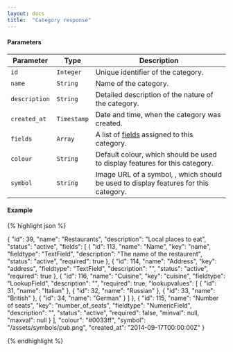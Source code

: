 ```yaml
---
layout: docs
title:  "Category response"
---
```


#### Parameters

Parameter           | Type        | Description                                                                           
--------------------|-------------|---------------------------------------------------------------------------------------
`id`                | `Integer`   | Unique identifier of the category.
`name`              | `String`    | Name of the category.
`description`       | `String`    | Detailed description of the nature of the category.
`created_at`        | `Timestamp` | Date and time, when the category was created.
`fields`            | `Array`     | A list of [fields](field-response.html) assigned to this category.
`colour`            | `String`    | Default colour, which should be used to display features for this category.
`symbol`            | `String`    | Image URL of a symbol, , which should be used to display features for this category.

#### Example

{% highlight json %}

{
    "id": 39,
    "name": "Restaurants",
    "description": "Local places to eat",
    "status": "active",
    "fields": [
        {
            "id": 113,
            "name": "Name",
            "key": "name",
            "fieldtype": "TextField",
            "description": "The name of the restaurent",
            "status": "active",
            "required": true
        },
        {
            "id": 114,
            "name": "Address",
            "key": "address",
            "fieldtype": "TextField",
            "description": "",
            "status": "active",
            "required": true
        },
        {
            "id": 116,
            "name": "Cuisine",
            "key": "cuisine",
            "fieldtype": "LookupField",
            "description": "",
            "required": true,
            "lookupvalues": [
                {
                    "id": 31,
                    "name": "Italian"
                },
                {
                    "id": 32,
                    "name": "Russian"
                },
                {
                    "id": 33,
                    "name": "British"
                },
                {
                    "id": 34,
                    "name": "German"
                }
            ]
        },
        {
            "id": 115,
            "name": "Number of seats",
            "key": "number_of_seats",
            "fieldtype": "NumericField",
            "description": "",
            "status": "active",
            "required": false,
            "minval": null,
            "maxval": null
        }
    ],
    "colour": "#0033ff",
    "symbol": "/assets/symbols/pub.png",
    "created_at": "2014-09-17T00:00:00Z"
}

{% endhighlight %}